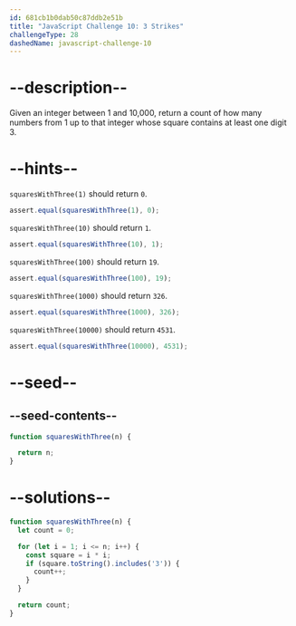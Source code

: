 ```yaml
---
id: 681cb1b0dab50c87ddb2e51b
title: "JavaScript Challenge 10: 3 Strikes"
challengeType: 28
dashedName: javascript-challenge-10
---
```


# --description--

Given an integer between 1 and 10,000, return a count of how many numbers from 1 up to that integer whose square contains at least one digit 3.

# --hints--

`squaresWithThree(1)` should return `0`.

```js
assert.equal(squaresWithThree(1), 0);
```

`squaresWithThree(10)` should return `1`.

```js
assert.equal(squaresWithThree(10), 1);
```

`squaresWithThree(100)` should return `19`.

```js
assert.equal(squaresWithThree(100), 19);
```

`squaresWithThree(1000)` should return `326`.

```js
assert.equal(squaresWithThree(1000), 326);
```

`squaresWithThree(10000)` should return `4531`.

```js
assert.equal(squaresWithThree(10000), 4531);
```

# --seed--

## --seed-contents--

```js
function squaresWithThree(n) {

  return n;
}
```

# --solutions--

```js
function squaresWithThree(n) {
  let count = 0;

  for (let i = 1; i <= n; i++) {
    const square = i * i;
    if (square.toString().includes('3')) {
      count++;
    }
  }

  return count;
}
```
